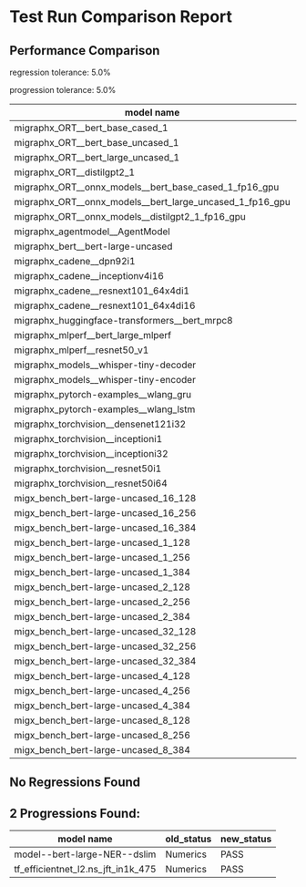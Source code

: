 # Test Run Comparison Report

## Performance Comparison

regression tolerance: 5.0%

progression tolerance: 5.0%

|model name|exit_status|analysis|old_time_ms|new_time_ms|change_ms|percent_change|
|---|---|---|---|---|---|---|
|migraphx_ORT__bert_base_cased_1|PASS|within tol|110.3391|108.9393|-1.3998|-1.27%|
|migraphx_ORT__bert_base_uncased_1|PASS|within tol|110.638|108.6692|-1.9688|-1.78%|
|migraphx_ORT__bert_large_uncased_1|PASS|within tol|462.5974|455.6575|-6.9399|-1.5%|
|migraphx_ORT__distilgpt2_1|PASS|within tol|59.6264|59.5798|-0.0466|-0.08%|
|migraphx_ORT__onnx_models__bert_base_cased_1_fp16_gpu|Numerics|within tol|63.2426|62.7952|-0.4474|-0.71%|
|migraphx_ORT__onnx_models__bert_large_uncased_1_fp16_gpu|Numerics|within tol|244.6673|245.1254|0.4581|0.19%|
|migraphx_ORT__onnx_models__distilgpt2_1_fp16_gpu|Numerics|within tol|36.2157|36.0639|-0.1518|-0.42%|
|migraphx_agentmodel__AgentModel|Numerics|within tol|1.9464|1.9239|-0.0225|-1.16%|
|migraphx_bert__bert-large-uncased|PASS|within tol|19.6372|19.2529|-0.3843|-1.96%|
|migraphx_cadene__dpn92i1|PASS|within tol|5.3157|5.2778|-0.038|-0.71%|
|migraphx_cadene__inceptionv4i16|PASS|within tol|29.6232|29.4674|-0.1557|-0.53%|
|migraphx_cadene__resnext101_64x4di1|PASS|within tol|6.2906|6.2317|-0.0589|-0.94%|
|migraphx_cadene__resnext101_64x4di16|PASS|within tol|30.5033|30.0547|-0.4486|-1.47%|
|migraphx_huggingface-transformers__bert_mrpc8|PASS|within tol|7.703|7.5195|-0.1835|-2.38%|
|migraphx_mlperf__bert_large_mlperf|Numerics|regression|27.184|29.0242|1.8403|6.77%|
|migraphx_mlperf__resnet50_v1|PASS|within tol|4.7743|4.7107|-0.0636|-1.33%|
|migraphx_models__whisper-tiny-decoder|PASS|within tol|44.0918|44.8824|0.7906|1.79%|
|migraphx_models__whisper-tiny-encoder|Numerics|within tol|47.5093|48.2812|0.7718|1.62%|
|migraphx_pytorch-examples__wlang_gru|PASS|within tol|16.7623|16.3487|-0.4136|-2.47%|
|migraphx_pytorch-examples__wlang_lstm|PASS|within tol|8.609|8.3264|-0.2827|-3.28%|
|migraphx_torchvision__densenet121i32|PASS|within tol|18.1071|18.1072|0.0001|0.0%|
|migraphx_torchvision__inceptioni1|PASS|within tol|5.0185|4.9302|-0.0883|-1.76%|
|migraphx_torchvision__inceptioni32|PASS|within tol|28.22|28.1789|-0.0411|-0.15%|
|migraphx_torchvision__resnet50i1|PASS|within tol|3.5922|3.5795|-0.0127|-0.35%|
|migraphx_torchvision__resnet50i64|PASS|within tol|21.057|21.0549|-0.002|-0.01%|
|migx_bench_bert-large-uncased_16_128|PASS|within tol|26.2514|26.366|0.1146|0.44%|
|migx_bench_bert-large-uncased_16_256|PASS|within tol|38.5908|38.7971|0.2063|0.53%|
|migx_bench_bert-large-uncased_16_384|PASS|within tol|59.0653|58.6366|-0.4287|-0.73%|
|migx_bench_bert-large-uncased_1_128|PASS|within tol|12.2712|12.0883|-0.1829|-1.49%|
|migx_bench_bert-large-uncased_1_256|PASS|within tol|12.4863|12.2471|-0.2391|-1.92%|
|migx_bench_bert-large-uncased_1_384|PASS|within tol|19.1758|18.9892|-0.1866|-0.97%|
|migx_bench_bert-large-uncased_2_128|PASS|within tol|12.3894|12.421|0.0316|0.26%|
|migx_bench_bert-large-uncased_2_256|PASS|within tol|19.2029|18.8457|-0.3572|-1.86%|
|migx_bench_bert-large-uncased_2_384|PASS|within tol|19.8309|19.7295|-0.1015|-0.51%|
|migx_bench_bert-large-uncased_32_128|PASS|within tol|37.0527|36.939|-0.1137|-0.31%|
|migx_bench_bert-large-uncased_32_256|PASS|within tol|73.2699|72.9461|-0.3238|-0.44%|
|migx_bench_bert-large-uncased_32_384|PASS|within tol|114.5133|115.1826|0.6693|0.58%|
|migx_bench_bert-large-uncased_4_128|PASS|within tol|19.1649|19.0288|-0.1361|-0.71%|
|migx_bench_bert-large-uncased_4_256|PASS|within tol|20.1218|20.1266|0.0049|0.02%|
|migx_bench_bert-large-uncased_4_384|PASS|within tol|23.7337|23.6805|-0.0533|-0.22%|
|migx_bench_bert-large-uncased_8_128|PASS|within tol|20.1607|20.2785|0.1178|0.58%|
|migx_bench_bert-large-uncased_8_256|PASS|within tol|26.7309|26.7712|0.0404|0.15%|
|migx_bench_bert-large-uncased_8_384|PASS|within tol|34.0311|34.0324|0.0014|0.0%|

## No Regressions Found

## 2 Progressions Found:

|model name|old_status|new_status|
|---|---|---|
|model--bert-large-NER--dslim|Numerics|PASS|
|tf_efficientnet_l2.ns_jft_in1k_475|Numerics|PASS|

